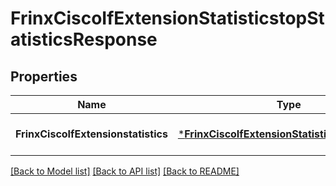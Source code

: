 # FrinxCiscoIfExtensionStatisticstopStatisticsResponse

## Properties
Name | Type | Description | Notes
------------ | ------------- | ------------- | -------------
**FrinxCiscoIfExtensionstatistics** | [***FrinxCiscoIfExtensionStatisticstopStatistics**](frinx.cisco.if.extension.statisticstop.Statistics.md) |  | [optional] [default to null]

[[Back to Model list]](../README.md#documentation-for-models) [[Back to API list]](../README.md#documentation-for-api-endpoints) [[Back to README]](../README.md)



